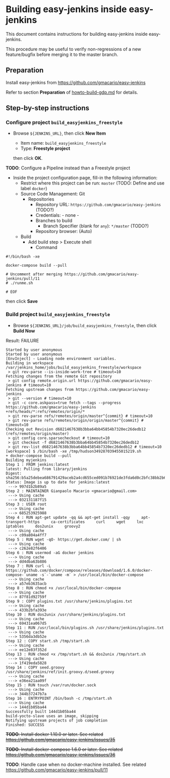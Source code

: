 # Building easy-jenkins inside easy-jenkins

This document contains instructions for building easy-jenkins inside easy-jenkins.

This procedure may be useful to verify non-regressions of a new feature/bugfix before merging it to the master branch.

## Preparation

Install easy-jenkins from https://github.com/gmacario/easy-jenkins

Refer to section **Preparation** of [howto-build-gdp.md](https://github.com/gmacario/easy-jenkins/blob/master/docs/howto-build-gdp.md) for details.

## Step-by-step instructions

### Configure project `build_easyjenkins_freestyle`

* Browse `${JENKINS_URL}`, then click **New Item**
  - Item name: `build_easyjenkins_freestyle`
  - Type: **Freestyle project**

  then click **OK**.
  
**TODO**: Configure a Pipeline instead than a Freestyle project
  
* Inside the project configuration page, fill-in the following information:
  - Restrict where this project can be run: `master` (TODO: Define and use label `docker`)
  - Source Code Management: Git
    - Repositories
      - Repository URL: `https://github.com/gmacario/easy-jenkins` (TODO?)
      - Credentials: - none -
      - Branches to build
        - Branch Specifier (blank for `any`): `*/master` (TODO?)
      - Repository browser: (Auto)
  - Build
    - Add build step > Execute shell
      - Command

```
#!/bin/bash -xe

docker-compose build --pull

# Uncomment after merging https://github.com/gmacario/easy-jenkins/pull/11
# ./runme.sh

# EOF
```
  
  then click **Save**

### Build project `build_easyjenkins_freestyle`

<!-- (2016-02-07 13:55 CET) -->

* Browse `${JENKINS_URL}/job/build_easyjenkins_freestyle`, then click **Build Now**

Result: FAILURE

```
Started by user anonymous
Started by user anonymous
[EnvInject] - Loading node environment variables.
Building in workspace /var/jenkins_home/jobs/build_easyjenkins_freestyle/workspace
 > git rev-parse --is-inside-work-tree # timeout=10
Fetching changes from the remote Git repository
 > git config remote.origin.url https://github.com/gmacario/easy-jenkins # timeout=10
Fetching upstream changes from https://github.com/gmacario/easy-jenkins
 > git --version # timeout=10
 > git -c core.askpass=true fetch --tags --progress https://github.com/gmacario/easy-jenkins +refs/heads/*:refs/remotes/origin/*
 > git rev-parse refs/remotes/origin/master^{commit} # timeout=10
 > git rev-parse refs/remotes/origin/origin/master^{commit} # timeout=10
Checking out Revision d6821467638b3bba64bb45854b7320ec26dedb12 (refs/remotes/origin/master)
 > git config core.sparsecheckout # timeout=10
 > git checkout -f d6821467638b3bba64bb45854b7320ec26dedb12
 > git rev-list d6821467638b3bba64bb45854b7320ec26dedb12 # timeout=10
[workspace] $ /bin/bash -xe /tmp/hudson349287039455015219.sh
+ docker-compose build --pull
Building myjenkins
Step 1 : FROM jenkins:latest
latest: Pulling from library/jenkins
Digest: sha256:b5a25debea686791429aceb2a4cd655ced091b76921de3fda6d0c2bfc38bb2b6
Status: Image is up to date for jenkins:latest
 ---> 997d1b2b89a5
Step 2 : MAINTAINER Gianpaolo Macario <gmacario@gmail.com>
 ---> Using cache
 ---> 032131187f15
Step 3 : USER root
 ---> Using cache
 ---> 685253925988
Step 4 : RUN apt-get update -qq && apt-get install -qqy     apt-transport-https     ca-certificates     curl     wget     lxc     iptables     dos2unix     groovy2
 ---> Using cache
 ---> c09a804a4ff7
Step 5 : RUN wget -qO- https://get.docker.com/ | sh
 ---> Using cache
 ---> c262e82f6406
Step 6 : RUN usermod -aG docker jenkins
 ---> Using cache
 ---> dd4dba63b886
Step 7 : RUN curl -L https://github.com/docker/compose/releases/download/1.6.0/docker-compose-`uname -s`-`uname -m` > /usr/local/bin/docker-compose
 ---> Using cache
 ---> a57eb3635acb
Step 8 : RUN chmod +x /usr/local/bin/docker-compose
 ---> Using cache
 ---> 87f81d92759f
Step 9 : COPY plugins.txt /usr/share/jenkins/plugins.txt
 ---> Using cache
 ---> 433b2bfa393e
Step 10 : RUN dos2unix /usr/share/jenkins/plugins.txt
 ---> Using cache
 ---> 69431ea067d5
Step 11 : RUN /usr/local/bin/plugins.sh /usr/share/jenkins/plugins.txt
 ---> Using cache
 ---> 5356da3db52e
Step 12 : COPY start.sh /tmp/start.sh
 ---> Using cache
 ---> ee12e83f352d
Step 13 : RUN chmod +x /tmp/start.sh && dos2unix /tmp/start.sh
 ---> Using cache
 ---> 1f419eda5828
Step 14 : COPY seed.groovy /usr/share/jenkins/ref/init.groovy.d/seed.groovy
 ---> Using cache
 ---> e36ea21aa09f
Step 15 : RUN touch /var/run/docker.sock
 ---> Using cache
 ---> 344b37247b7a
Step 16 : ENTRYPOINT /bin/bash -c /tmp/start.sh
 ---> Using cache
 ---> 144d1b05ba44
Successfully built 144d1b05ba44
build-yocto-slave uses an image, skipping
Notifying upstream projects of job completion
Finished: SUCCESS
```

~~**TODO**: Install docker 1.10.0 or later. See related https://github.com/gmacario/easy-jenkins/issues/35~~

~~**TODO**: Install docker-compose 1.6.0 or later. See related https://github.com/gmacario/easy-jenkins/issues/36~~

**TODO**: Handle case when no docker-machine installed. See related https://github.com/gmacario/easy-jenkins/pull/11

<!-- EOF -->
